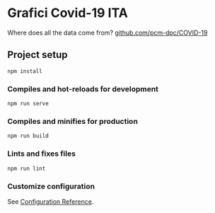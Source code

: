 # Grafici Covid-19 ITA

Where does all the data come from? [github.com/pcm-dpc/COVID-19](https://github.com/pcm-dpc/COVID-19)

## Project setup
```
npm install
```

### Compiles and hot-reloads for development
```
npm run serve
```

### Compiles and minifies for production
```
npm run build
```

### Lints and fixes files
```
npm run lint
```

### Customize configuration
See [Configuration Reference](https://cli.vuejs.org/config/).
